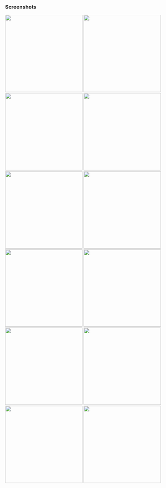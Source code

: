 ### Screenshots
<p float="left">
 <img src="https://user-images.githubusercontent.com/20258648/158478699-bf6b07ad-2665-48b0-a01a-7770855ea6d5.jpg" alt="" width="250"/>
 <img src="https://user-images.githubusercontent.com/20258648/158478755-86926bf6-ebde-49cd-b174-d85bca2da0c9.jpg" alt="" width="250"/>
 <img src="https://user-images.githubusercontent.com/20258648/158478767-a70e4083-99a5-4f86-a8f1-754e905716f4.jpg" alt="" width="250"/>
 <img src="https://user-images.githubusercontent.com/20258648/158478771-5fb29342-6e7c-4523-998c-f83d734195d4.jpg" alt="" width="250"/>
 <img src="https://user-images.githubusercontent.com/20258648/158478777-d81faa6a-514a-4bb4-8757-f1accbcadba5.jpg" alt="" width="250"/>
 <img src="https://user-images.githubusercontent.com/20258648/158478777-d81faa6a-514a-4bb4-8757-f1accbcadba5.jpg" alt="" width="250"/>
 <img src="https://user-images.githubusercontent.com/20258648/158478785-25cb57eb-4b82-4cc9-902e-e6a763e08455.jpg" alt="" width="250"/>
 <img src="https://user-images.githubusercontent.com/20258648/158478798-f85021f6-b18c-46f9-90f7-2b9b71f64b67.jpg" alt="" width="250"/>
 <img src="https://user-images.githubusercontent.com/20258648/158478809-768dde0e-6df0-4b47-a91a-e3e8533ee98f.jpg" alt="" width="250"/>
 <img src="https://user-images.githubusercontent.com/20258648/158478816-049e1585-d7ac-499d-8d89-cc0367cf2727.jpg" alt="" width="250"/>
 <img src="https://user-images.githubusercontent.com/20258648/158478823-37a75123-2f2f-4014-a7cd-76ef15543ba3.jpg" alt="" width="250"/>
 <img src="https://user-images.githubusercontent.com/20258648/158478832-ec30ab8a-0bf7-4d3d-ad7e-fd2805287f4a.jpg" alt="" width="250"/>
</p>
